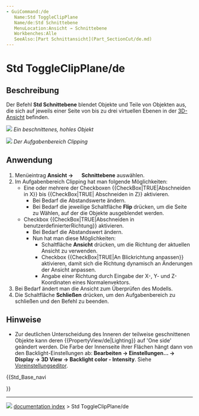```yaml
---
- GuiCommand:/de
   Name:Std ToggleClipPlane
   Name/de:Std Schnittebene
   MenuLocation:Ansicht → Schnittebene
   Workbenches:Alle
   SeeAlso:[Part Schnittansicht](Part_SectionCut/de.md)
---
```


# Std ToggleClipPlane/de

## Beschreibung

Der Befehl **Std Schnittebene** blendet Objekte und Teile von Objekten aus, die sich auf jeweils einer Seite von bis zu drei virtuellen Ebenen in der [3D-Ansicht](3D_view/de.md) befinden.

![](images/Std_ToggleClipPlane_example.png ) 
*Ein beschnittenes, hohles Objekt*

![](images/Std_ToggleClipPlane_taskpanel.png ) 
*Der Aufgabenbereich Clipping*

## Anwendung

1.  Menüeintrag **Ansicht → <img src="images/Std_ToggleClipPlane.svg" width=16px> Schnittebene** auswählen.
2.  Im Aufgabenbereich Clipping hat man folgende Möglichkeiten:
    -   Eine oder mehrere der Checkboxen {{CheckBox|TRUE|Abschneiden in X}} bis {{CheckBox|TRUE| Abschneiden in Z}} aktivieren.
        -   Bei Bedarf die Abstandswerte ändern.
        -   Bei Bedarf die jeweilige Schaltfläche **Flip** drücken, um die Seite zu Wählen, auf der die Objekte ausgeblendet werden.
    -   Checkbox {{CheckBox|TRUE|Abschneiden in benutzerdefinierterRichtung}} aktivieren.
        -   Bei Bedarf die Abstandswert ändern.
        -   Nun hat man diese Möglichkeiten:
            -   Schaltfläche **Ansicht** drücken, um die Richtung der aktuellen Ansicht zu verwenden.
            -   Checkbox {{CheckBox|TRUE|An Blickrichtung anpassen}} aktivieren, damit sich die Richtung dynamisch an Änderungen der Ansicht anpassen.
            -   Angabe einer Richtung durch Eingabe der X-, Y- und Z-Koordinaten eines Normalenvektors.
3.  Bei Bedarf ändert man die Ansicht zum Überprüfen des Modells.
4.  Die Schaltfläche **Schließen** drücken, um den Aufgabenbereich zu schließen und den Befehl zu beenden.

## Hinweise

-   Zur deutlichen Unterscheidung des Inneren der teilweise geschnittenen Objekte kann deren {{PropertyView/de|Lighting}} auf \'One side\' geändert werden. Die Farbe der Innenseite ihrer Flächen hängt dann von den Backlight-Einstellungen ab: **Bearbeiten → Einstellungen... → Display → 3D View → Backlight color - Intensity**. Siehe [Voreinstellungseditor](Preferences_Editor/de#3D-Ansicht.md).





{{Std_Base_navi

}}



---
![](images/Right_arrow.png) [documentation index](../README.md) > Std ToggleClipPlane/de
